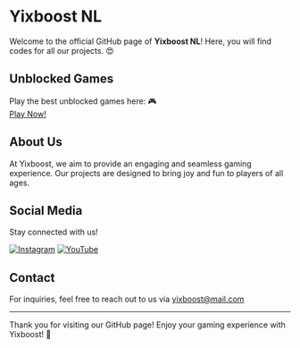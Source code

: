 # Yixboost NL

Welcome to the official GitHub page of **Yixboost NL**! Here, you will find codes for all our projects. 😍

## Unblocked Games

Play the best unblocked games here: 🎮  
[Play Now!](http://yixboost.nl.eu.org)

## About Us

At Yixboost, we aim to provide an engaging and seamless gaming experience. Our projects are designed to bring joy and fun to players of all ages.

## Social Media

Stay connected with us!

[![Instagram](https://img.shields.io/badge/Instagram-ff69b4?style=for-the-badge&logo=instagram&logoColor=white)](https://www.instagram.com/yixboost)  [![YouTube](https://img.shields.io/badge/YouTube-c71606?style=for-the-badge&logo=youtube&logoColor=white)](https://www.youtube.com/@yixboost-official)  


## Contact

For inquiries, feel free to reach out to us via yixboost@mail.com

---

Thank you for visiting our GitHub page! Enjoy your gaming experience with Yixboost! 🚀
